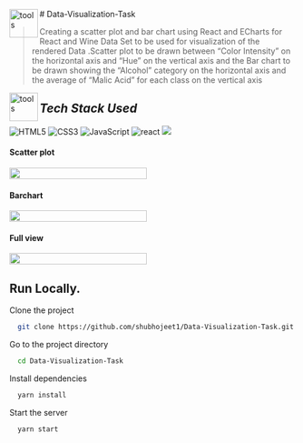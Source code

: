 <img align="left" width="50" alt="tools" src="https://camo.githubusercontent.com/beb64ff21c883e318e4f5db5231c2ba4175705bea1c9249e82a41ab375db4f75/68747470733a2f2f6d65646961322e67697068792e636f6d2f6d656469612f51737347456d706b79454f684243623765312f67697068792e6769663f6369643d656366303565343761306e336769316266716e74716d6f62386739616964316f796a327772336473336d67373030626c267269643d67697068792e676966" /># Data-Visualization-Task


>Creating a scatter plot and bar chart using React and ECharts for React and Wine Data Set to be used for visualization of the rendered Data .Scatter plot to be drawn between “Color Intensity” on the horizontal axis and “Hue” on the vertical axis and the Bar chart to be drawn showing the “Alcohol” category on the horizontal axis and the average of “Malic Acid” for each class on the vertical axis




<img align="left" width="50" alt="tools" src="https://camo.githubusercontent.com/beb64ff21c883e318e4f5db5231c2ba4175705bea1c9249e82a41ab375db4f75/68747470733a2f2f6d65646961322e67697068792e636f6d2f6d656469612f51737347456d706b79454f684243623765312f67697068792e6769663f6369643d656366303565343761306e336769316266716e74716d6f62386739616964316f796a327772336473336d67373030626c267269643d67697068792e676966" />

<h2 align="left"><i>Tech Stack Used</i></h2>
<div align="left">
<img alt="HTML5" src="https://img.shields.io/badge/html5-%23E34F26.svg?style=for-the-badge&logo=html5&logoColor=white"/>
<img alt="CSS3" src="https://img.shields.io/badge/css-%231572B6.svg?style=for-the-badge&logo=css&logoColor=white"/> 
<img alt="JavaScript" src="https://img.shields.io/badge/javascript-%23323330.svg?style=for-the-badge&logo=javascript&logoColor=%23F7DF1E"/>
<img alt="react" src="https://img.shields.io/badge/React-20232A?style=for-the-badge&logo=react&logoColor=pink" />
<img alit="chakra" src="https://img.shields.io/badge/ECharts-%234ED1C5.svg?style=for-the-badge&logo=ECharts&logoColor=orange" />  
</div>


<h4>Scatter plot</h4>
<p></p>
 <div style="display: grid; grid-template-columns: repeat(2,1fr); gap:20px " >
  <img style="width: 100%;" src="https://i.ibb.co/DRTTGzn/Screenshot-2023-02-23-at-1-57-34-PM.png" alt="">
 </div>
 
 <h4>Barchart</h4>
<p></p>
 <div style="display: grid; grid-template-columns: repeat(2,1fr); gap:20px " >
  <img style="width: 100%;" src="https://i.ibb.co/TbkSKvP/Screenshot-2023-02-24-at-4-45-46-PM.png" alt="">
 </div>

 
 <h4>Full view</h4>
<p></p>
 <div style="display: grid; grid-template-columns: repeat(2,1fr); gap:20px " >
  <img style="width: 100%;" src="https://i.ibb.co/Pzpt4mV/Screenshot-2023-02-24-at-4-46-59-PM.png" alt="">
 </div>
 
 
 ## Run Locally.

Clone the project

```bash / zsh
  git clone https://github.com/shubhojeet1/Data-Visualization-Task.git
```

Go to the project directory

```bash / zsh
  cd Data-Visualization-Task
```

Install dependencies

```bash / zsh
  yarn install
```

Start the server

```bash / zsh
  yarn start
```




